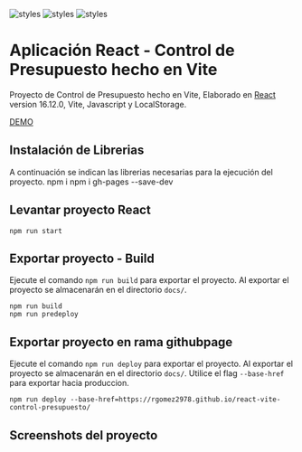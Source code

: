 ![styles](https://img.shields.io/badge/React-20232A?style=for-the-badge&logo=react&logoColor=61DAFB)
![styles](https://img.shields.io/badge/JavaScript-F7DF1E?style=for-the-badge&logo=javascript&logoColor=black)
![styles](https://img.shields.io/badge/Localstorage-gray?style=for-the-badge)

# Aplicación React - Control de Presupuesto hecho en Vite
Proyecto de Control de Presupuesto hecho en Vite, Elaborado en [React](https://github.com/facebook/create-react-app) version 16.12.0, Vite, Javascript y LocalStorage.

[DEMO](https://rgomez2978.github.io/react-vite-control-presupuesto/)


## Instalación de Librerias
A continuación se indican las librerias necesarias para la ejecución del proyecto.
      npm i
      npm i gh-pages --save-dev

## Levantar proyecto React
    npm run start


## Exportar proyecto - Build
Ejecute el comando `npm run build` para exportar el proyecto. Al exportar el proyecto se almacenarán en el directorio `docs/`. 

    npm run build
    npm run predeploy


## Exportar proyecto en rama githubpage

Ejecute el comando `npm run deploy` para exportar el proyecto. Al exportar el proyecto se almacenarán en el directorio `docs/`. Utilice el flag `--base-href` para exportar hacia produccion.

    npm run deploy --base-href=https://rgomez2978.github.io/react-vite-control-presupuesto/


## Screenshots del proyecto
